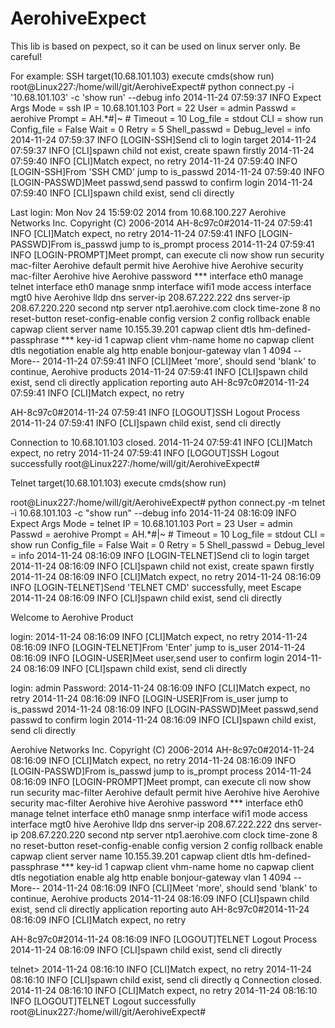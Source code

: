 AerohiveExpect
==============
This lib is based on pexpect, so it can be used on linux server only. Be careful!

For example:
SSH target(10.68.101.103) execute cmds(show run)
root@Linux227:/home/will/git/AerohiveExpect# python connect.py -i '10.68.101.103' -c 'show run' --debug info
2014-11-24 07:59:37 INFO  Expect Args
Mode         = ssh
IP           = 10.68.101.103
Port         = 22
User         = admin
Passwd       = aerohive
Prompt       = AH.*#|~ #
Timeout      = 10
Log_file     = stdout
CLI          = show run
Config_file  = False
Wait         = 0
Retry        = 5
Shell_passwd = 
Debug_level  = info
2014-11-24 07:59:37 INFO  [LOGIN-SSH]Send cli to login target
2014-11-24 07:59:37 INFO  [CLI]spawn child not exist, create spawn firstly
2014-11-24 07:59:40 INFO  [CLI]Match expect, no retry
2014-11-24 07:59:40 INFO  [LOGIN-SSH]From 'SSH CMD' jump to is_passwd
2014-11-24 07:59:40 INFO  [LOGIN-PASSWD]Meet passwd,send passwd to confirm login
2014-11-24 07:59:40 INFO  [CLI]spawn child exist, send cli directly

Last login: Mon Nov 24 15:59:02 2014 from 10.68.100.227
Aerohive Networks Inc.
Copyright (C) 2006-2014
AH-8c97c0#2014-11-24 07:59:41 INFO  [CLI]Match expect, no retry
2014-11-24 07:59:41 INFO  [LOGIN-PASSWD]From is_passwd jump to is_prompt process 
2014-11-24 07:59:41 INFO  [LOGIN-PROMPT]Meet prompt, can execute cli now
show run
security mac-filter Aerohive default permit
hive Aerohive
hive Aerohive security mac-filter Aerohive
hive Aerohive password ***
interface eth0 manage telnet
interface eth0 manage snmp
interface wifi1 mode access
interface mgt0 hive Aerohive
lldp 
dns server-ip 208.67.222.222 
dns server-ip 208.67.220.220 second
ntp server ntp1.aerohive.com 
clock time-zone 8 
no reset-button reset-config-enable
config version 2 
config rollback enable
capwap client server name 10.155.39.201 
capwap client dtls hm-defined-passphrase *** key-id 1
capwap client vhm-name home
no capwap client dtls negotiation enable
alg http enable
bonjour-gateway vlan 1 4094
 --More-- 2014-11-24 07:59:41 INFO  [CLI]Meet 'more', should send 'blank' to continue, Aerohive products
2014-11-24 07:59:41 INFO  [CLI]spawn child exist, send cli directly
application reporting auto
AH-8c97c0#2014-11-24 07:59:41 INFO  [CLI]Match expect, no retry

AH-8c97c0#2014-11-24 07:59:41 INFO  [LOGOUT]SSH Logout Process
2014-11-24 07:59:41 INFO  [CLI]spawn child exist, send cli directly

Connection to 10.68.101.103 closed.
2014-11-24 07:59:41 INFO  [CLI]Match expect, no retry
2014-11-24 07:59:41 INFO  [LOGOUT]SSH Logout successfully
root@Linux227:/home/will/git/AerohiveExpect# 


Telnet target(10.68.101.103) execute cmds(show run)

root@Linux227:/home/will/git/AerohiveExpect# python connect.py -m telnet -i 10.68.101.103 -c "show run" --debug info
2014-11-24 08:16:09 INFO  Expect Args
Mode         = telnet
IP           = 10.68.101.103
Port         = 23
User         = admin
Passwd       = aerohive
Prompt       = AH.*#|~ #
Timeout      = 10
Log_file     = stdout
CLI          = show run
Config_file  = False
Wait         = 0
Retry        = 5
Shell_passwd = 
Debug_level  = info
2014-11-24 08:16:09 INFO  [LOGIN-TELNET]Send cli to login target
2014-11-24 08:16:09 INFO  [CLI]spawn child not exist, create spawn firstly
2014-11-24 08:16:09 INFO  [CLI]Match expect, no retry
2014-11-24 08:16:09 INFO  [LOGIN-TELNET]Send 'TELNET CMD' successfully, meet Escape
2014-11-24 08:16:09 INFO  [CLI]spawn child exist, send cli directly



Welcome to Aerohive Product

login: 2014-11-24 08:16:09 INFO  [CLI]Match expect, no retry
2014-11-24 08:16:09 INFO  [LOGIN-TELNET]From 'Enter' jump to is_user
2014-11-24 08:16:09 INFO  [LOGIN-USER]Meet user,send user to confirm login
2014-11-24 08:16:09 INFO  [CLI]spawn child exist, send cli directly

login: admin
Password: 2014-11-24 08:16:09 INFO  [CLI]Match expect, no retry
2014-11-24 08:16:09 INFO  [LOGIN-USER]From is_user jump to is_passwd
2014-11-24 08:16:09 INFO  [LOGIN-PASSWD]Meet passwd,send passwd to confirm login
2014-11-24 08:16:09 INFO  [CLI]spawn child exist, send cli directly

Aerohive Networks Inc.
Copyright (C) 2006-2014
AH-8c97c0#2014-11-24 08:16:09 INFO  [CLI]Match expect, no retry
2014-11-24 08:16:09 INFO  [LOGIN-PASSWD]From is_passwd jump to is_prompt process 
2014-11-24 08:16:09 INFO  [LOGIN-PROMPT]Meet prompt, can execute cli now
show run
security mac-filter Aerohive default permit
hive Aerohive
hive Aerohive security mac-filter Aerohive
hive Aerohive password ***
interface eth0 manage telnet
interface eth0 manage snmp
interface wifi1 mode access
interface mgt0 hive Aerohive
lldp 
dns server-ip 208.67.222.222 
dns server-ip 208.67.220.220 second
ntp server ntp1.aerohive.com 
clock time-zone 8 
no reset-button reset-config-enable
config version 2 
config rollback enable
capwap client server name 10.155.39.201 
capwap client dtls hm-defined-passphrase *** key-id 1
capwap client vhm-name home
no capwap client dtls negotiation enable
alg http enable
bonjour-gateway vlan 1 4094
 --More-- 2014-11-24 08:16:09 INFO  [CLI]Meet 'more', should send 'blank' to continue, Aerohive products
2014-11-24 08:16:09 INFO  [CLI]spawn child exist, send cli directly
application reporting auto
AH-8c97c0#2014-11-24 08:16:09 INFO  [CLI]Match expect, no retry

AH-8c97c0#2014-11-24 08:16:09 INFO  [LOGOUT]TELNET Logout Process
2014-11-24 08:16:09 INFO  [CLI]spawn child exist, send cli directly

telnet> 2014-11-24 08:16:10 INFO  [CLI]Match expect, no retry
2014-11-24 08:16:10 INFO  [CLI]spawn child exist, send cli directly
q
Connection closed.
2014-11-24 08:16:10 INFO  [CLI]Match expect, no retry
2014-11-24 08:16:10 INFO  [LOGOUT]TELNET Logout successfully
root@Linux227:/home/will/git/AerohiveExpect# 


